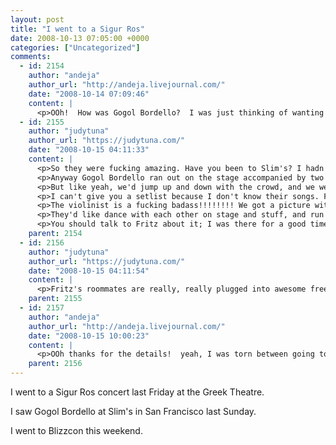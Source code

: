 ```yaml
---
layout: post
title: "I went to a Sigur Ros"
date: 2008-10-13 07:05:00 +0000
categories: ["Uncategorized"]
comments:
  - id: 2154
    author: "andeja"
    author_url: "http://andeja.livejournal.com/"
    date: "2008-10-14 07:09:46"
    content: |
      <p>OOh!  How was Gogol Bordello?  I was just thinking of wanting to see them the other day</p>
  - id: 2155
    author: "judytuna"
    author_url: "https://judytuna.com/"
    date: "2008-10-15 04:11:33"
    content: |
      <p>So they were fucking amazing. Have you been to Slim's? I hadn't before; it's a very small venue, more like a club, so anywhere you are you have a good view of the stage. Gogol Bordello was in town for the bluegrass festival that day--they headlined--and they played at Slim's as a benefit concert for Muttville. http://www.sfgate.com/cgi-bin/blogs/pets/category?blogid=48&amp;cat=1609   and http://www.muttville.org/ They took a long, long, long time to come out, and everyone was getting antsy, and the audience was so rude to the lady that came out before the concert and tried to say some nice things about Muttville. She brought it on herself by trying to tell us a story about kindness though.</p>
      <p>Anyway Gogol Bordello ran out on the stage accompanied by two young hot girls with green eye makeup dancing. The main singer guy clutched a bottle of red wine under his arm and took swigs out of it. He was like already covered in sweat from jumping around everywhere. He filled up a mouthful of wine and then throw back his head and do a blowhole thing by exhaling his wine all over his face. That was a little disconcerting but I'm a prude. So he ran around singing and he was totally crazy and he hung off of the posts. Fritz and I squeezed into maybe the 5th or 6th row and it was pretty rowdy in there. There was a small older lady, okay maybe just middle-aged, but she was pretty fragile and she had to get out. People at concerts are real assholes. Also there were two guys in wheelchairs in the very front and people not directly adjacent to them didn't know and would push the people between them and the wheelcharis to try to get closer cuz they could see an empty space. </p>
      <p>But like yeah, we'd jump up and down with the crowd, and we were covered with sweat, even my purse was soaked through, through my tshirt and my sweater (I was wearing a sweater because it was COLD SF outside)... </p>
      <p>I can't give you a setlist because I don't know their songs. Fritz shouted along with everything cuz he loves Gogol Bordello; I don't know their songs that well. They started out with the one that goes "DOGS ARE BARKING!!!! (CLAP CLAP)" and at the end, for the first song of their encore, the main singer guy came out onstage by himself with an acoustic guitar and did the one that goes "thank you alcohol" (which I have a sneaking suspicion is just called "alcohol"), and the whole thing was hugely high-energy and crazy and fun except when I had to breathe disgusting man smells and except when there were elbows on soft parts of me and except when I had to stand crushed behind this guy with incredibly soft beautiful curly hair but he used this really strong-smelling floral shampoo. I hated that shampoo. I couldn't breathe. It is 19847850917407854x better than disgusting smelly man-BO though so whatever. Anyway it was really fun to jump up and down with them. They have crazy energy. They didn't do the one song I know the best, the one that's about a harem in Tuscany, and Fritz says that's because that one requires a whole string section, and the venue was so small they didn't have their string section with them. I wonder if they did when they played the bluegrass thing.</p>
      <p>The violinist is a fucking badass!!!!!!!! We got a picture with him. I'll post it when I get home or something.</p>
      <p>They'd like dance with each other on stage and stuff, and run around even the stage was tiny. The Mexican dude like put on a Mexican wrestling mask and a wig and ran around. The hot girls came on and off with slightly different outfits and hair and banged washboards and drums and cymbals and were like really hot. The violinist was a badass (as mentioned above). He'd like saw at his violin and his bow would fray and every time he'd get a moment, he'd grab the frayed ends and pull them off and go back to sawing away. He was cool cuz he was able to convey lots of energy without like being totally crazy and spitting wine on himself.</p>
      <p>You should talk to Fritz about it; I was there for a good time. I like Gogol Bordello a lot, and like them even more after the show, but I don't like know lyrics to their songs.</p>
    parent: 2154
  - id: 2156
    author: "judytuna"
    author_url: "https://judytuna.com/"
    date: "2008-10-15 04:11:54"
    content: |
      <p>Fritz's roommates are really, really plugged into awesome free events in SF. They went to Love Fest on Saturday (free), and the bluegrass thing on Sunday (free), and then the Gogol Bordello benefit concert (not free, but you're saving dogs). A couple months ago I tagged along with them to this free concert in golden gate park about peace and we totally saw ziggy marley http://www.powertothepeaceful.org/index2.php . One of them works several jobs; one is as a bartender and the other is with some sort of concert-promoting thing so she always knows what's happening too. Like one day she came home in the afternoon and was all stressed out because some concert got cancelled at the last second and they were having a Talib Kweli show instead. I was like "Woah Talib Kweli!" and fritz was like "you know who taht is? I don't know who that is." I know who that is because I lived with a DJ for three years. Anyway she was like "man I hope people come to this Talib Kweli concert we're throwing together." We asked her about it later and they did.</p>
    parent: 2155
  - id: 2157
    author: "andeja"
    author_url: "http://andeja.livejournal.com/"
    date: "2008-10-15 10:00:23"
    content: |
      <p>OOh thanks for the details!  yeah, I was torn between going to strictly hardly bluegrass on sunday and the AES convention.  I kinda think I should have gone to the concert instead.... i should have gone to a lot of concerts.  bah, what's wrong with me?</p>
    parent: 2156
---
```


I went to a Sigur Ros concert last Friday at the Greek Theatre.

I saw Gogol Bordello at Slim's in San Francisco last Sunday.

I went to Blizzcon this weekend.